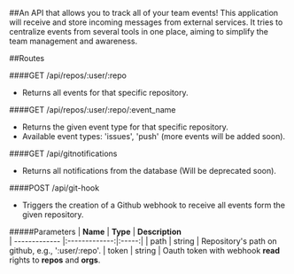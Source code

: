 ##An API that allows you to track all of your team events!
This application will receive and store incoming messages from external services. It tries to centralize events from several tools in one place, aiming to simplify the team management and awareness.


##Routes

####GET /api/repos/:user/:repo
- Returns all events for that specific repository.

####GET /api/repos/:user/:repo/:event_name
- Returns the given event type for that specific repository.
- Available event types: 'issues', 'push' (more events will be added soon).

####GET /api/gitnotifications
- Returns all notifications from the database (Will be deprecated soon).

####POST /api/git-hook
- Triggers the creation of a Github webhook to receive all events form the given repository.

#####Parameters
| __Name__      | __Type__      | __Description__  
| ------------- |:-------------:|:-----:|
| path      | string | Repository's path on github, e.g., ':user/:repo'.
| token     | string | Oauth token with webhook __read__ rights to __repos__ and __orgs__.

